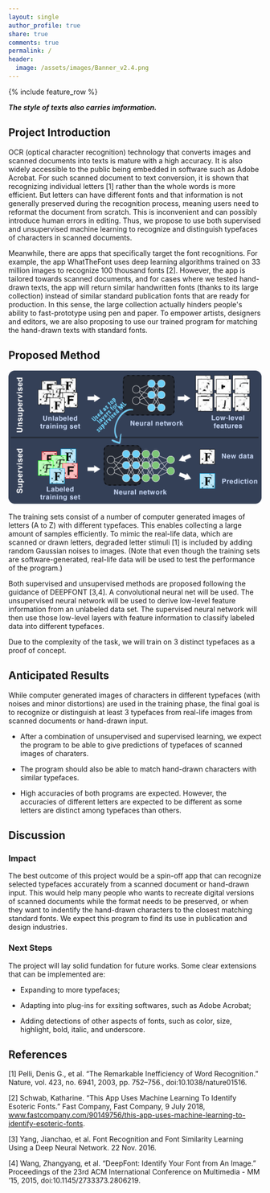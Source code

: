 ```yaml
---
layout: single
author_profile: true
share: true
comments: true
permalink: /
header:
  image: /assets/images/Banner_v2.4.png
---
```

{% include feature_row %}

_**The style of texts also carries imformation.**_

## Project Introduction
OCR (optical character recognition) technology that converts images and scanned documents into texts is mature with a high accuracy. It is also widely accessible to the public being embedded in software such as Adobe Acrobat. For such scanned document to text conversion, it is shown that recognizing individual letters [1] rather than the whole words is more efficient. But letters can have different fonts and that information is not generally preserved during the recognition process, meaning users need to reformat the document from scratch. This is inconvenient and can possibly introduce human errors in editing. Thus, we propose to use both supervised and unsupervised machine learning to recognize and distinguish typefaces of characters in scanned documents.
	
Meanwhile, there are apps that specifically target the font recognitions. For example, the app WhatTheFont uses deep learning algorithms trained on 33 million images to recognize 100 thousand fonts [2]. However, the app is tailored towards scanned documents, and for cases where we tested hand-drawn texts, the app will return similar handwritten fonts (thanks to its large collection) instead of similar standard publication fonts that are ready for production. In this sense, the large collection actually hinders people's ability to fast-prototype using pen and paper. To empower artists, designers and editors, we are also proposing to use our trained program for matching the hand-drawn texts with standard fonts.

## Proposed Method

<img src="assets/images/method_diagram_2.png" alt="hi" class="inline"/>

The training sets consist of a number of computer generated images of letters (A to Z) with different typefaces. This enables collecting a large amount of samples efficiently. To mimic the real-life data, which are scanned or drawn letters, degraded letter stimuli [1] is included by adding random Gaussian noises to images. (Note that even though the training sets are software-generated, real-life data will be used to test the performance of the program.)

Both supervised and unsupervised methods are proposed following the guidance of DEEPFONT [3,4]. A convolutional neural net will be used. The unsupervised neural network will be used to derive low-level feature information from an unlabeled data set. The supervised neural network will then use those low-level layers with feature information to classify labeled data into different typefaces.

Due to the complexity of the task, we will train on 3 distinct typefaces as a proof of concept.

## Anticipated Results

While computer generated images of characters in different typefaces (with noises and minor distortions) are used in the training phase, the final goal is to recognize or distinguish at least 3 typefaces from real-life images from scanned documents or hand-drawn input.

- After a combination of unsupervised and supervised learning, we expect the program to be able to give predictions of typefaces of scanned images of charaters.

- The program should also be able to match hand-drawn characters with similar typefaces.

- High accuracies of both programs are expected. However, the accuracies of different letters are expected to be different as some letters are distinct among typefaces than others.


## Discussion
### Impact

The best outcome of this project would be a spin-off app that can recognize selected typefaces accurately from a scanned document or hand-drawn input. This would help many people who wants to recreate digital versions of scanned documents while the format needs to be preserved, or when they want to indentify the hand-drawn characters to the closest matching standard fonts. We expect this program to find its use in publication and design industries.

### Next Steps

The project will lay solid fundation for future works. Some clear extensions that can be implemented are:

- Expanding to more typefaces;

- Adapting into plug-ins for exsiting softwares, such as Adobe Acrobat;

- Adding detections of other aspects of fonts, such as color, size, highlight, bold, italic, and underscore. 

## References
[1] Pelli, Denis G., et al. “The Remarkable Inefficiency of Word Recognition.” Nature, vol. 423, no. 6941, 2003, pp. 752–756., doi:10.1038/nature01516.

[2] Schwab, Katharine. “This App Uses Machine Learning To Identify Esoteric Fonts.” Fast Company, Fast Company, 9 July 2018, www.fastcompany.com/90149756/this-app-uses-machine-learning-to-identify-esoteric-fonts.

[3] Yang, Jianchao, et al. Font Recognition and Font Similarity Learning Using a Deep Neural Network. 22 Nov. 2016.

[4] Wang, Zhangyang, et al. “DeepFont: Identify Your Font from An Image.” Proceedings of the 23rd ACM International Conference on Multimedia - MM ‘15, 2015, doi:10.1145/2733373.2806219.
